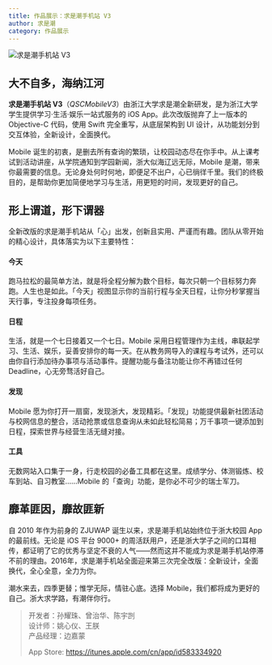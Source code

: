```yaml
---
title: 作品展示：求是潮手机站 V3
author: 求是潮
category: 作品展示
---
```


![求是潮手机站 V3](https://ws4.sinaimg.cn/large/006tKfTcgy1fl1jo8d84qj31jk13ak0l.jpg)

## 大不自多，海纳江河

**求是潮手机站 V3**（*QSCMobileV3*）由浙江大学求是潮全新研发，是为浙江大学学生提供学习·生活·娱乐一站式服务的 iOS App。此次改版抛弃了上一版本的 Objective-C 代码，使用 Swift 完全重写，从底层架构到 UI 设计，从功能划分到交互体验，全新设计，全面换代。

Mobile 诞生的初衷，是删去所有查询的繁琐，让校园动态尽在你手中。从上课考试到活动讲座，从学院通知到学园新闻，浙大似海辽远无际，Mobile 是潮，带来你最需要的信息。无论身处何时何地，即便足不出户，心已徜徉千里。我们的终极目的，是帮助你更加简便地学习与生活，用更短的时间，发现更好的自己。

## 形上谓道，形下谓器

全新改版的求是潮手机站从「心」出发，创新且实用、严谨而有趣。团队从零开始的精心设计，具体落实为以下主要特性：

#### 今天

跑马拉松的最简单方法，就是将全程分解为数个目标，每次只朝一个目标努力奔跑。人生也是如此。「今天」视图显示你的当前行程与全天日程，让你分秒掌握当天行事，专注投身每项任务。

#### 日程

生活，就是一个七日接着又一个七日。Mobile 采用日程管理作为主线，串联起学习、生活、娱乐，妥善安排你的每一天。在从教务网导入的课程与考试外，还可以由你自行添加待办事项与活动事件。提醒功能与备注功能让你不再错过任何 Deadline，心无旁骛活好自己。

#### 发现

Mobile 愿为你打开一扇窗，发现浙大，发现精彩。「发现」功能提供最新社团活动与校网信息的整合，活动抢票或信息查询从未如此轻松简易；万千事项一键添加到日程，探索世界与经营生活无缝对接。

#### 工具

无数网站入口集于一身，行走校园的必备工具都在这里。成绩学分、体测锻炼、校车到站、自习教室……Mobile 的「查询」功能，是你必不可少的瑞士军刀。

## 靡革匪因，靡故匪新

自 2010 年作为前身的 ZJUWAP 诞生以来，求是潮手机站始终位于浙大校园 App 的最前线。无论是 iOS 平台 9000+ 的周活跃用户，还是浙大学子之间的口耳相传，都证明了它的优秀与坚定不衰的人气——然而这并不能成为求是潮手机站停滞不前的理由。2016年，求是潮手机站全面迎来第三次完全改版：全新设计，全面换代，全心全意，全力为你。

潮水来去，四季更替；惟学无际，情驻心底。选择 Mobile，我们都将成为更好的自己。浙大求学路，有潮伴你行。

> 开发者：孙耀珠、曾治华、陈宇剀  
> 设计师：姚心仪、王朕  
> 产品经理：边嘉蒙
>
> App Store: <https://itunes.apple.com/cn/app/id583334920>

